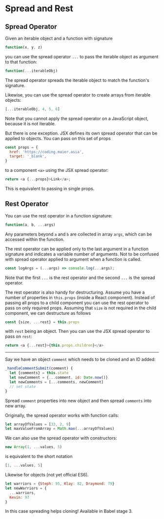 # Spread and Rest

## Spread Operator

Given an iterable object and a function with signature

```JavaScript
function(x, y, z)
```

you can use the spread operator `...` to pass the iterable object as argument to
that function:

```JavaScript
function(...iterableObj)
```

The spread operator spreads the iterable object to match the function's
signature.

Likewise, you can use the spread operator to create arrays from iterable
objects:

```JavaScript
[...iterableObj, 4, 5, 6]
```

Note that you cannot apply the spread operator on a JavaScript object, because
it is not iterable.

But there is one exception. JSX defines its own spread operator that can be
applied to objects. You can pass on this set of props

```JavaScript
const props = {
  href: 'https://coding.maier.asia',
  target: '_blank',
}
```

to a component `<a>` using the JSX spread operator:

```JavaScript
return <a {...props}>Link</a>;
```

This is equivalent to passing in single props.

## Rest Operator

You can use the rest operator in a function signature:

```JavaScript
function(a, b, ...args)
```

Any parameters beyond `a` and `b` are collected in array `args`, which can be
accessed within the function.

The rest operator can be applied only to the last argument in a function
signature and indicates a variable number of arguments. Not to be confused with
spread operator applied to argument when a function is called.

```JavaScript
const logArgs = (...args) => console.log(...args);
```

Note that the first `...` is the rest operator and the second `...` is the
spread operator.

The rest operator is also handy for destructuring. Assume you have a number of
properties in `this.props` (inside a React component). Instead of passing all
props to a child component you can use the rest operator to pass on only
required props. Assuming that `size` is not required in the child component, we
can destructure as follows

```JavaScript
const {size, ...rest} = this.props
```

with `rest` being an object. Then you can use the JSX spread operator to pass on
`rest`:

```JavaScript
return <a {...rest}>{this.props.children}</a>
```

---

Say we have an object `comment` which needs to be cloned and an ID added:

```JavaScript
_handleCommentSubmit(comment) {
  let {comments} = this.state
  let newComment = {...comment, id: Date.now()}
  let newComments = [...comments, newComment]
  // set state
}
```

Spread `comment` properties into new object and then spread `comments` into new
array.

Originally, the spread operator works with function calls:

```JavaScript
let arrayOfValues = [33, 2, 9]
let maxValueFromArray = Math.max(...arrayOfValues)
```

We can also use the spread operator with constructors:

```JavaScript
new Array(1, ...values, 5)
```

is equivalent to the short notation

```JavaScript
[1, ...values, 5]
```

Likewise for objects (not yet official ES6).

```JavaScript
let warriors = {Steph: 95, Klay: 82, Draymond: 79}
let newWarriors = {
  ...warriors,
  Kevin: 97
}
```

In this case spreading helps cloning! Available in Babel stage 3.
